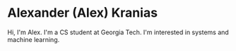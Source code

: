 # Alexander (Alex) Kranias
Hi, I'm Alex. I'm a CS student at Georgia Tech.
I'm interested in systems and machine learning.
